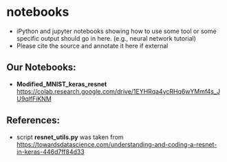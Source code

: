# notebooks 
- iPython and jupyter notebooks showing how to use some tool or some specific output should go in here. (e.g., neural network tutorial)
- Please cite the source and annotate it here if external

## Our Notebooks: 
- **Modified_MNIST_keras_resnet** https://colab.research.google.com/drive/1EYHRqa4ycRHq6wYMmf4s_JU9qlfFiKNM

## References: 
- script **resnet_utils.py** was taken from https://towardsdatascience.com/understanding-and-coding-a-resnet-in-keras-446d7ff84d33

